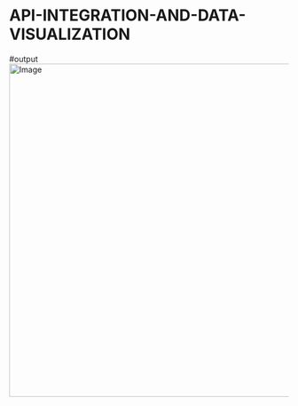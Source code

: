 # API-INTEGRATION-AND-DATA-VISUALIZATION
#output
<img width="1200" height="600" alt="Image" src="https://github.com/user-attachments/assets/cb318216-d6fa-4fd5-9098-2fc1de28c77e" />
